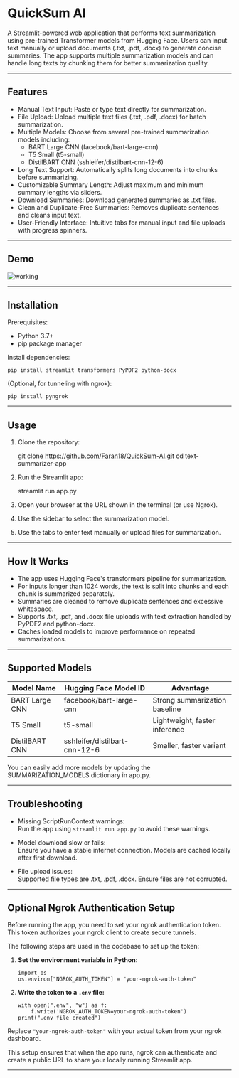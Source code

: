 QuickSum AI
=======================

A Streamlit-powered web application that performs text summarization using pre-trained Transformer models from Hugging Face. Users can input text manually or upload documents (.txt, .pdf, .docx) to generate concise summaries. The app supports multiple summarization models and can handle long texts by chunking them for better summarization quality.

---

Features
--------

- Manual Text Input: Paste or type text directly for summarization.
- File Upload: Upload multiple text files (.txt, .pdf, .docx) for batch summarization.
- Multiple Models: Choose from several pre-trained summarization models including:
  - BART Large CNN (facebook/bart-large-cnn)
  - T5 Small (t5-small)
  - DistilBART CNN (sshleifer/distilbart-cnn-12-6)
- Long Text Support: Automatically splits long documents into chunks before summarizing.
- Customizable Summary Length: Adjust maximum and minimum summary lengths via sliders.
- Download Summaries: Download generated summaries as .txt files.
- Clean and Duplicate-Free Summaries: Removes duplicate sentences and cleans input text.
- User-Friendly Interface: Intuitive tabs for manual input and file uploads with progress spinners.

---

Demo
----


![working](https://github.com/user-attachments/assets/efdcc6be-b65b-4c3b-83c3-13220774270d)


---

Installation
------------

Prerequisites:

- Python 3.7+
- pip package manager

Install dependencies:

    pip install streamlit transformers PyPDF2 python-docx

(Optional, for tunneling with ngrok):

    pip install pyngrok

---

Usage
-----

1. Clone the repository:

    git clone https://github.com/Faran18/QuickSum-AI.git
    cd text-summarizer-app

2. Run the Streamlit app:

    streamlit run app.py

3. Open your browser at the URL shown in the terminal (or use Ngrok).

4. Use the sidebar to select the summarization model.

5. Use the tabs to enter text manually or upload files for summarization.

---

How It Works
------------

- The app uses Hugging Face's transformers pipeline for summarization.
- For inputs longer than 1024 words, the text is split into chunks and each chunk is summarized separately.
- Summaries are cleaned to remove duplicate sentences and excessive whitespace.
- Supports .txt, .pdf, and .docx file uploads with text extraction handled by PyPDF2 and python-docx.
- Caches loaded models to improve performance on repeated summarizations.

---

Supported Models
----------------

| Model Name       | Hugging Face Model ID               | Advantage                          |
|------------------|-----------------------------------|--------------------------------|
| BART Large CNN   | facebook/bart-large-cnn           | Strong summarization baseline  |
| T5 Small         | t5-small                         | Lightweight, faster inference  |
| DistilBART CNN   | sshleifer/distilbart-cnn-12-6     | Smaller, faster variant         |

You can easily add more models by updating the SUMMARIZATION_MODELS dictionary in app.py.

---

Troubleshooting
---------------

- Missing ScriptRunContext warnings:  
  Run the app using `streamlit run app.py` to avoid these warnings.

- Model download slow or fails:  
  Ensure you have a stable internet connection. Models are cached locally after first download.

- File upload issues:  
  Supported file types are .txt, .pdf, .docx. Ensure files are not corrupted.

---


Optional Ngrok Authentication Setup
--------------------------

Before running the app, you need to set your ngrok authentication token. This token authorizes your ngrok client to create secure tunnels.

The following steps are used in the codebase to set up the token:

1. **Set the environment variable in Python:**

    ```
    import os
    os.environ["NGROK_AUTH_TOKEN"] = "your-ngrok-auth-token"
    ```

2. **Write the token to a `.env` file:**

    ```
    with open(".env", "w") as f:
        f.write('NGROK_AUTH_TOKEN=your-ngrok-auth-token')
    print(".env file created")
    ```

Replace `"your-ngrok-auth-token"` with your actual token from your ngrok dashboard.

This setup ensures that when the app runs, ngrok can authenticate and create a public URL to share your locally running Streamlit app.

---

